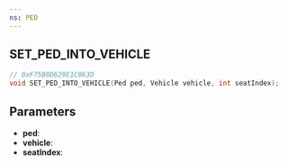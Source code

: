 ```yaml
---
ns: PED
---
```

## SET_PED_INTO_VEHICLE

```c
// 0xF75B0D629E1C063D
void SET_PED_INTO_VEHICLE(Ped ped, Vehicle vehicle, int seatIndex);
```

## Parameters
* **ped**:
* **vehicle**:
* **seatIndex**:
